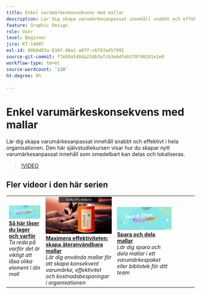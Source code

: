```yaml
---
title: Enkel varumärkeskonsekvens med mallar
description: Lär dig skapa varumärkesanpassat innehåll snabbt och effektivt i hela organisationen
feature: Graphic Design
role: User
level: Beginner
jira: KT-14887
exl-id: 00b8d83a-630f-48a1-a87f-c6f43ad5f992
source-git-commit: f7eb9a548da23db3afcb3e6dfeb378f40181e1e0
workflow-type: tm+mt
source-wordcount: '130'
ht-degree: 0%

---
```


# Enkel varumärkeskonsekvens med mallar

Lär dig skapa varumärkesanpassat innehåll snabbt och effektivt i hela organisationen. Den här självstudiekursen visar hur du skapar nytt varumärkesanpassat innehåll som omedelbart kan delas och lokaliseras.

>[!VIDEO](https://video.tv.adobe.com/v/3427099?quality=12&learn=on&hidetitle=true)

## Fler videor i den här serien

<table style="table-layout:fixed">
<tr>
    <td>
        <a href="lock-layers.md">
            <img alt="Så här låser du lager och varför" src="assets/lock-layers.png" />
        </a>
        <div>
            <a href="lock-layers.md"><strong>Så här låser du lager och varför</strong></a>
            </div>
            <em>Ta reda på varför det är viktigt att låsa olika element i din mall</em>
            <br>
    </td>
    <td>
         <a href="create-templates.md">
            <img alt="Maximera effektiviteten: Skapa en återanvändbar mall" src="assets/create-template.png" />
         </a>
         <div>
         <a href="create-templates.md"><strong>Maximera effektiviteten: skapa återanvändbara mallar</strong></a>
         </div>
         <em>Lär dig använda mallar för att skapa konsekvent varumärke, effektivitet och kostnadsbesparingar i organisationen</em>
         <br>
   </td>
   <td>
         <a href="share-templates.md">
            <img alt="Spara och dela mallar" src="assets/share-templates.png" />
         </a>
         <div>
         <a href="share-templates.md"><strong>Spara och dela mallar</strong></a>
         </div>
         <em>Lär dig spara och dela mallar i ett varumärkespaket eller bibliotek för ditt team</em>
         <br>
   </td>
    <td>
      <img alt="Avgränsare" src="../assets/Whitespacer.png" />
      <div>
      <br>
    </td>
</tr>
</table>
